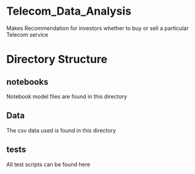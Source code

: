 # Telecom_Data_Analysis
Makes Recommendation for investors whether to buy or sell a particular Telecom service

# Directory Structure

## notebooks
Notebook model files are found in this directory

## Data
The csv data used is found in this directory

## tests
All test scripts can be found here